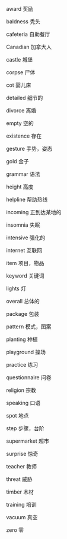 award          奖励

baldness       秃头

cafeteria      自助餐厅

Canadian       加拿大人

castle         城堡

corpse         尸体

cot            婴儿床

detailed       细节的

divorce        离婚

empty          空的

existence      存在

gesture        手势，姿态

gold           金子

grammar        语法

height         高度

helpline       帮助热线

incoming       正到达某地的

insomnia       失眠

intensive      强化的

internet       互联网

item           项目，物品

keyword        关键词

lights         灯

overall        总体的

package        包装

pattern        模式，图案

planting       种植

playground     操场

practice       练习

questionnaire  问卷

religion       宗教

speaking       口语

spot           地点

step           步骤，台阶

supermarket    超市

surprise       惊奇

teacher        教师

threat         威胁

timber         木材

training       培训

vacuum         真空

zero           零

